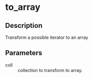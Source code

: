 # to_array

## Description
Transform a possible iterator to an array

## Parameters

<dl>
  <dt>coll</dt>
  <dd>collection to transform to array.</dd>
</dl>
